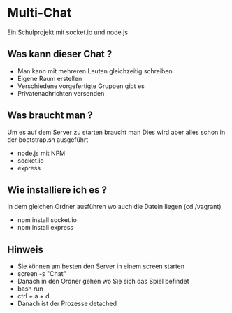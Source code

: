 Multi-Chat
==========

Ein Schulprojekt mit socket.io und node.js


## Was kann dieser Chat ?
- Man kann mit mehreren Leuten gleichzeitig schreiben
- Eigene Raum erstellen
- Verschiedene vorgefertigte Gruppen gibt es
- Privatenachrichten versenden


## Was braucht man ?
Um es auf dem Server zu starten braucht man
Dies wird aber alles schon in der bootstrap.sh ausgeführt
- node.js mit NPM
- socket.io
- express


## Wie installiere ich es ?
In dem gleichen Ordner ausführen wo auch die Datein liegen (cd /vagrant)
- npm install socket.io
- npm install express


## Hinweis
- Sie können am besten den Server in einem screen starten
- screen -s "Chat"
- Danach in den Ordner gehen wo Sie sich das Spiel befindet
- bash run
- ctrl + a + d
- Danach ist der Prozesse detached
